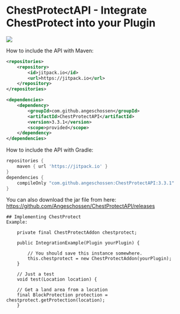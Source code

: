 # ChestProtectAPI - Integrate ChestProtect into your Plugin
[![](https://jitpack.io/v/Angeschossen/ChestProtectAPI.svg)](https://jitpack.io/#Angeschossen/ChestProtectAPI)


How to include the API with Maven: 
```xml
<repositories>
	<repository>
		<id>jitpack.io</id>
		<url>https://jitpack.io</url>
	</repository>
</repositories>

<dependencies>
    <dependency>
        <groupId>com.github.angeschossen</groupId>
        <artifactId>ChestProtectAPI</artifactId>
        <version>3.3.1</version>
        <scope>provided</scope>
    </dependency>
</dependencies>
```

How to include the API with Gradle:
```groovy
repositories {
	maven { url 'https://jitpack.io' }
}
dependencies {
    compileOnly "com.github.angeschossen:ChestProtectAPI:3.3.1"
}
```

You can also download the jar file from here: https://github.com/Angeschossen/ChestProtectAPI/releases

```
## Implementing ChestProtect
Example:

    private final ChestProtectAddon chestprotect;

    public IntegrationExample(Plugin yourPlugin) {

        // You should save this instance somewhere.
        this.chestprotect = new ChestProtectAddon(yourPlugin);
    }

    // Just a test
    void test(Location location) {

    // Get a land area from a location
    final BlockProtection protection = chestprotect.getProtection(location);
    }
```